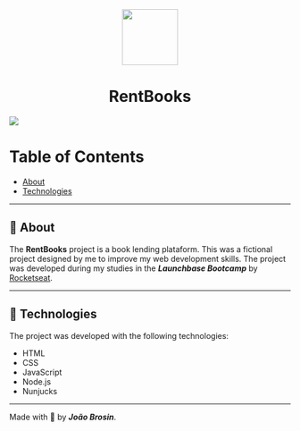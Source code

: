 <div align="center">
    <img width="100px" src="https://image.flaticon.com/icons/svg/945/945170.svg">
    <h1> RentBooks </h1>
</div>

<img src="./public/assets/rentbooks-layout.gif">



# Table of Contents
- [About](#-about)
- [Technologies](#-technologies)
<!-- - [Installation](#-installation) -->

---

## 📝 About
The **RentBooks** project is a book lending plataform. This was a fictional project designed by me to improve my web development skills. The project was developed during my studies in the ***Launchbase Bootcamp*** by [Rocketseat](https://rocketseat.com.br).

---

## 🚀 Technologies
The project was developed with the following technologies: 

- HTML
- CSS
- JavaScript
- Node.js
- Nunjucks

---
<!-- 
## 👇 Installation
```bash
    # Clone the repository
    $ git clone https://github.com/joaobrosin/rentbooks

    # Enter directory
    $ cd rentbooks

    # Install the dependencies
    $ yarn install

    # Start the project
    $ yarn start
```
--- -->

Made with 💙 by ***João Brosin***.